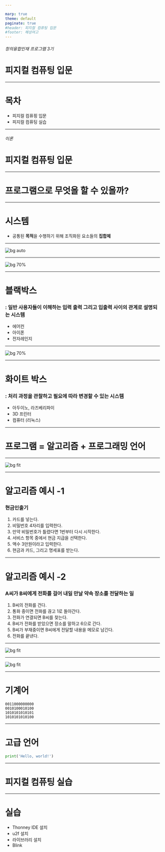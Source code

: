 ```yaml
---

marp: true
theme: default
paginate: true
#header: 피지컬 컴퓨팅 입문 
#footer: 해성여고 
---
```

<!--paginate: skip -->

###### 창의융합인재 프로그램 3기  

# 피지컬 컴퓨팅 입문 

---

# 목차 
- 피지컬 컴퓨핑 입문 
- 피지컬 컴퓨팅 실습 

---
<!--paginate: true -->

###### 이론 
# 피지컬 컴퓨팅 입문  

--- 
# 프로그램으로 무엇을 할 수 있을까?

---

# 시스템 
* 공통된 **목적**을 수행하기 위해 조직화된 요소들의 **집합체**  

---

![bg auto](img/system_1.png)

---

![bg 70%](img/blackbox.png)

---

# 블랙박스
### : 일반 사용자들이 이해하는 입력 출력 그리고 입출력 사이의 관계로 설명되는 시스템
<!--
자세한 내부를 보여주지 않으며 단지 입력과 출력 사이의 관계를 추상적이고 기능 적으로 설명해줄 뿐
-->
* 에어컨
* 아이폰 
* 전자레인지 


---

![bg 70%](img/whitebox.png)

---

# 화이트 박스

### : 처리 과정을 관찰하고 필요에 따라 변경할 수 있는 시스템 
* 아두이노, 라즈베리파이 
* 3D 프린터  
* 컴퓨터 (리눅스)

---

# 프로그램 = 알고리즘 + 프로그래밍 언어

---
![bg fit](img/word_sentence_algorithm.png)

---
# 알고리즘 예시 -1 
### 현금인출기
1. 카드를 넣는다.
2. 비밀번호 4자리를 입력한다.
3. 만약 비밀번호가 틀렸다면 1번부터 다시 시작한다.
4. 서비스 항목 중에서 현금 지급을 선택한다.
5. 액수 3만원이라고 입력한다.
6. 현금과 카드, 그리고 명세표를 받는다.

---

# 알고리즘 예시 -2 
### A씨가 B씨에게 전화를 걸어 내일 만날 약속 장소를 전달하는 일 
1. B씨의 전화를 건다. 
2. 통화 중이면 전화를 끊고 1로 돌아간다. 
3. 전화가 연결되면 B씨를 찾는다. 
4. B씨가 전화를 받았으면 장소를 말하고 6으로 간다. 
5. B씨가 부재중이면 B씨에게 전달할 내용을 메모로 남긴다. 
6. 전화를 끝낸다.

---

![bg fit](img/flowchart_money.png)

---

![bg fit](img/flowchart_phone.png)

---
# 기계어 
```
0011000000000
0010100010100
1010101010101
1010101010100
```

---
# 고급 언어 
```python
print('Hello, world!')
```
---

# 피지컬 컴퓨팅 실습

---

# 실습 
- Thonney IDE 설치
- u2f 설치  
- 라이브러리 설치 
- Blink 


